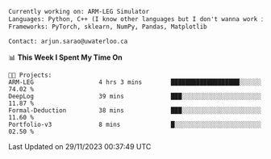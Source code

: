 ```txt
Currently working on: ARM-LEG Simulator
Languages: Python, C++ (I know other languages but I don't wanna work in them)
Frameworks: PyTorch, sklearn, NumPy, Pandas, Matplotlib

Contact: arjun.sarao@uwaterloo.ca
```

<!--START_SECTION:waka-->
📊 **This Week I Spent My Time On** 

```text
🐱‍💻 Projects: 
ARM-LEG                  4 hrs 3 mins        ███████████████████░░░░░░   74.02 % 
DeepLog                  39 mins             ███░░░░░░░░░░░░░░░░░░░░░░   11.87 % 
Formal-Deduction         38 mins             ███░░░░░░░░░░░░░░░░░░░░░░   11.60 % 
Portfolio-v3             8 mins              █░░░░░░░░░░░░░░░░░░░░░░░░   02.50 % 
```


 Last Updated on 29/11/2023 00:37:49 UTC
<!--END_SECTION:waka-->
